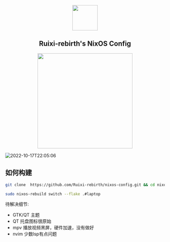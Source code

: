 <p align="center"><img src="https://user-images.githubusercontent.com/75824585/196194900-101f9d6e-cd97-4d80-ab50-2ac7b5a4f084.png" height=80px></p>
<h2 align="center">Ruixi-rebirth's NixOS Config</h2>
<p align="center"><img src="https://user-images.githubusercontent.com/75824585/196195007-ecebb290-2c6b-4fab-9e1e-2dbb12f7eb44.png" width=300px></p>

![2022-10-17T22:05:06](https://user-images.githubusercontent.com/75824585/196198382-8df63882-f56e-4fb9-9add-7dc02fd4e317.png)

## 如何构建
```bash
git clone  https://github.com/Ruixi-rebirth/nixos-config.git && cd nixos-config

sudo nixos-rebuild switch --flake .#laptop
```
待解决细节:

- GTK/QT 主题
- QT 托盘图标很原始
- mpv 播放视频黑屏，硬件加速，没有做好
- nvim 少数lsp有点问题

